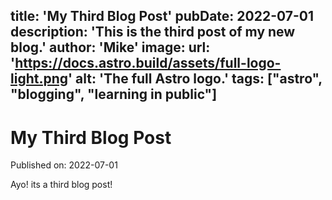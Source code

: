 title: 'My Third Blog Post'
pubDate: 2022-07-01
description: 'This is the third post of my new blog.'
author: 'Mike'
image:
    url: 'https://docs.astro.build/assets/full-logo-light.png'
    alt: 'The full Astro logo.'
tags: ["astro", "blogging", "learning in public"]
---
# My Third Blog Post

Published on: 2022-07-01

Ayo! its a third blog post!